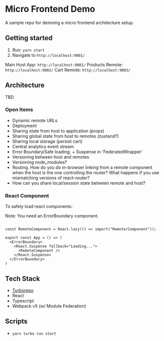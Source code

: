 # Micro Frontend Demo

A sample repo for demoing a micro frontend architecture setup.

## Getting started

1. Run: `yarn start`
2. Navigate to `http://localhost:9001/`

Main Host App: `http://localhost:9001/`
Products Remote: `http://localhost:9002/`
Cart Remote: `http://localhost:9003/`

## Architecture

TBD

### Open Items

- Dynamic remote URLs
- Deployment
- Sharing state from host to application (props)
- Sharing global state from host to remotes (zustand?)
- Sharing local storage (persist cart)
- Central analytics event stream
- Error Boundary/Safe loading. + Suspense in 'FederatedWrapper'
- Versioning between host and remotes
- Versioning node_modules?
- Routing. How do you do in-browser linking from a remote component when the host is the one controlling the router? What happens if you use mismatching versions of react-router?
- How can you share local/session state between remote and host?

### React Component

To safely load react components:

Note: You need an ErrorBoundary component.

```

const RemoteComponent = React.lazy(() => import("Remote/Component"));

export const App = () => (
  <ErrorBoundary>
    <React.Suspense fallback="Loading...">
      <RemoteComponent />
    </React.Suspense>
  </ErrorBoundary>
)

```

## Tech Stack

- [Turborepo](https://turborepo.org/)
- React
- Typescript
- Webpack v5 (w/ Module Federation)

## Scripts

- `yarn turbo run start`
